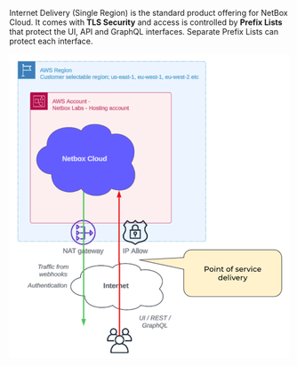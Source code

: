 Internet Delivery (Single Region) is the standard product offering for NetBox Cloud. It comes with **TLS Security** and access is controlled by **Prefix Lists** that protect the UI, API and GraphQL interfaces. Separate Prefix Lists can protect each interface.

![Internet Delivery](../images/cloud-connectivity/internet-delivery.png)